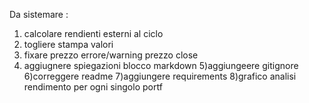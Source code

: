 Da sistemare : 
1) calcolare rendienti esterni al ciclo
2) togliere stampa valori
3) fixare prezzo errore/warning prezzo close
4) aggiugnere spiegazioni blocco markdown 
5)aggiungeere gitignore
6)correggere readme
7)aggiungere requirements
8)grafico analisi rendimento per ogni singolo portf

